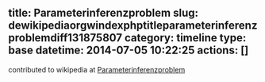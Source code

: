 title: Parameterinferenzproblem
slug: dewikipediaorgwindexphptitleparameterinferenzproblemdiff131875807
category: timeline
type: base
datetime: 2014-07-05 10:22:25
actions: []
---
contributed to wikipedia at [Parameterinferenzproblem](https://de.wikipedia.org/w/index.php?title=Parameterinferenzproblem&diff=131875807)
